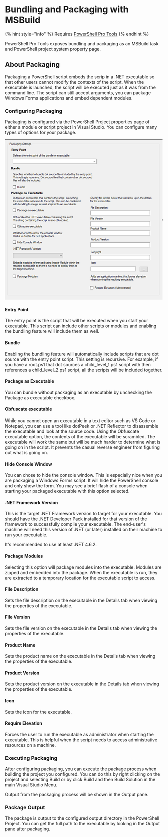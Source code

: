 # Bundling and Packaging with MSBuild

{% hint style="info" %}
Requires [PowerShell Pro Tools](https://ironmansoftware.com/poshtools)
{% endhint %}

PowerShell Pro Tools exposes bundling and packaging as an MSBuild task and PowerShell project system property page.

## About Packaging

Packaging a PowerShell script embeds the scrip in a .NET executable so that other users cannot modify the contexts of the script. When the executable is launched, the script will be executed just as it was from the command line. The script can still accept arguments, you can package Windows Forms applications and embed dependent modules.

### Configuring Packaging 

Packaging is configured via the PowerShell Project properties page of either a module or script project in Visual Studio. You can configure many types of options for your package. 

![Packaging settings for a PowerShell Project](../../../.gitbook/assets/image.png)

#### Entry Point 

The entry point is the script that will be executed when you start your executable. This script can include other scripts or modules and enabling the bundling feature will include them as well. 

#### Bundle

Enabling the bundling feature will automatically include scripts that are dot source with the entry point script. This setting is recursive. For example, if you have a root.ps1 that dot sources a child\_level\_1.ps1 script with then references a child\_level\_2.ps1 script, all the scripts will be included together. 

#### Package as Executable

You can bundle without packaging as an executable by unchecking the Package as executable checkbox. 

#### Obfuscate executable

While you cannot open an executable in a text editor such as VS Code or Notepad, you can use a tool like dotPeek or .NET Reflector to disassemble the executable and look at the source code. Using the Obfuscate executable option, the contents of the executable will be scrambled. The executable will work the same but will be much harder to determine what is going on in the script. It prevents the casual reverse engineer from figuring out what is going on. 

#### Hide Console Window 

You can chose to hide the console window. This is especially nice when you are packaging a Windows Forms script. It will hide the PowerShell console and only show the form. You may see a brief flash of a console when starting your packaged executable with this option selected. 

#### .NET Framework Version

This is the target .NET Framework version to target for your executable. You should have the .NET Developer Pack installed for that version of the framework to successfully compile your executable. The end-user's machine will need this version of .NET \(or later\) installed on their machine to run your executable. 

It's recommended to use at least .NET 4.6.2. 

#### Package Modules

Selecting this option will package modules into the executable. Modules are zipped and embedded into the package. When the executable is run, they are extracted to a temporary location for the executable script to access. 

#### File Description

Sets the file description on the executable in the Details tab when viewing the properties of the executable. 

#### File Version 

Sets the file version on the executable in the Details tab when viewing the properties of the executable. 

#### Product Name

Sets the product name on the executable in the Details tab when viewing the properties of the executable. 

#### Product Version

Sets the product version on the executable in the Details tab when viewing the properties of the executable. 

#### Icon

Sets the icon for the executable. 

#### Require Elevation

Forces the user to run the executable as administrator when starting the executable. This is helpful when the script needs to access administrative resources on a machine. 

### Executing Packaging

After configuring packaging, you can execute the package process when building the project you configured. You can do this by right clicking on the project and selecting Build or by click Build and then Build Solution in the main Visual Studio Menu. 

Output from the packaging process will be shown in the Output pane. 

### Package Output 

The package is output to the configured output directory in the PowerShell Project. You can get the full path to the executable by looking in the Output pane after packaging. 

